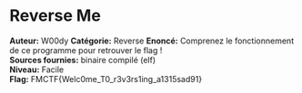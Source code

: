 # Reverse Me

**Auteur:** W00dy
**Catégorie:** Reverse
**Enoncé:** Comprenez le fonctionnement de ce programme pour retrouver le flag !  
**Sources fournies:** binaire compilé (elf)  
**Niveau:** Facile  
**Flag:** FMCTF{Welc0me_T0_r3v3rs1ing_a1315sad91}  